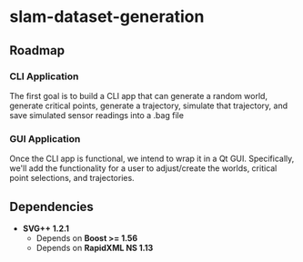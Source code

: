 # slam-dataset-generation

## Roadmap

### CLI Application
The first goal is to build a CLI app that can generate a random world, generate critical points, generate a trajectory, simulate that trajectory, and save simulated sensor readings into a .bag file


### GUI Application
Once the CLI app is functional, we intend to wrap it in a Qt GUI.  Specifically, we'll add the functionality for a user to adjust/create the worlds, critical point selections, and trajectories.

## Dependencies
- **SVG++ 1.2.1**
    * Depends on **Boost >= 1.56**
    * Depends on **RapidXML NS 1.13**
